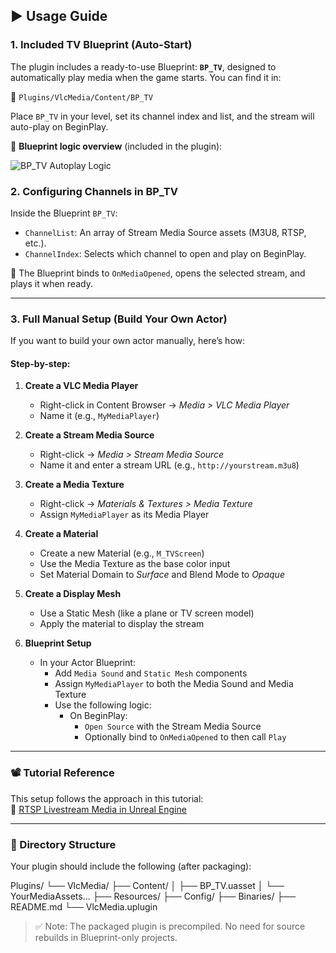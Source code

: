 ## ▶️ Usage Guide

### 1. Included TV Blueprint (Auto-Start)

The plugin includes a ready-to-use Blueprint: **`BP_TV`**, designed to automatically play media when the game starts. You can find it in:

📂 `Plugins/VlcMedia/Content/BP_TV`

Place `BP_TV` in your level, set its channel index and list, and the stream will auto-play on BeginPlay.

🧠 **Blueprint logic overview** (included in the plugin):

![BP_TV Autoplay Logic](https://raw.githubusercontent.com/Jon1969Edwards/VlcMedia_UnrealEngine/main/docs/BP_TV_AutoPlay.png)

### 2. Configuring Channels in BP_TV

Inside the Blueprint `BP_TV`:
- `ChannelList`: An array of Stream Media Source assets (M3U8, RTSP, etc.).
- `ChannelIndex`: Selects which channel to open and play on BeginPlay.

🧩 The Blueprint binds to `OnMediaOpened`, opens the selected stream, and plays it when ready.

---

### 3. Full Manual Setup (Build Your Own Actor)

If you want to build your own actor manually, here’s how:

#### Step-by-step:

1. **Create a VLC Media Player**
   - Right-click in Content Browser → *Media > VLC Media Player*
   - Name it (e.g., `MyMediaPlayer`)

2. **Create a Stream Media Source**
   - Right-click → *Media > Stream Media Source*
   - Name it and enter a stream URL (e.g., `http://yourstream.m3u8`)

3. **Create a Media Texture**
   - Right-click → *Materials & Textures > Media Texture*
   - Assign `MyMediaPlayer` as its Media Player

4. **Create a Material**
   - Create a new Material (e.g., `M_TVScreen`)
   - Use the Media Texture as the base color input
   - Set Material Domain to *Surface* and Blend Mode to *Opaque*

5. **Create a Display Mesh**
   - Use a Static Mesh (like a plane or TV screen model)
   - Apply the material to display the stream

6. **Blueprint Setup**
   - In your Actor Blueprint:
     - Add `Media Sound` and `Static Mesh` components
     - Assign `MyMediaPlayer` to both the Media Sound and Media Texture
     - Use the following logic:
       - On BeginPlay:
         - `Open Source` with the Stream Media Source
         - Optionally bind to `OnMediaOpened` to then call `Play`

---

### 📽️ Tutorial Reference

This setup follows the approach in this tutorial:  
🔗 [RTSP Livestream Media in Unreal Engine](https://www.youtube.com/watch?v=nNNzUf3zNjM)

---

### 📁 Directory Structure

Your plugin should include the following (after packaging):

Plugins/
└── VlcMedia/
├── Content/
│ ├── BP_TV.uasset
│ └── YourMediaAssets...
├── Resources/
├── Config/
├── Binaries/
├── README.md
└── VlcMedia.uplugin



> ✅ Note: The packaged plugin is precompiled. No need for source rebuilds in Blueprint-only projects.
